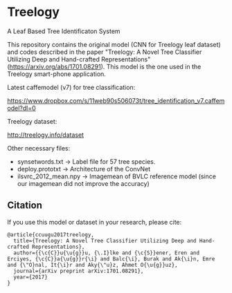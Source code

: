 # Treelogy
A Leaf Based Tree Identificaton System

This repository contains the original model (CNN for Treelogy leaf dataset) and codes described in the paper "Treelogy: A Novel Tree Classifier Utilizing Deep and Hand-crafted Representations" (https://arxiv.org/abs/1701.08291). This model is the one used in the Treelogy smart-phone application.

Latest caffemodel (v7) for tree classification:

https://www.dropbox.com/s/11web90s506073t/tree_identification_v7.caffemodel?dl=0

Treelogy dataset:

http://treelogy.info/dataset

Other necessary files:
  - synsetwords.txt -> Label file for 57 tree species.
  - deploy.prototxt -> Architecture of the ConvNet
  - ilsvrc_2012_mean.npy -> Imagemean of BVLC reference model (since our imagemean did not improve the accuracy)
 
## Citation

If you use this model or dataset in your research, please cite:

```
@article{ccuugu2017treelogy,
  title={Treelogy: A Novel Tree Classifier Utilizing Deep and Hand-crafted Representations},
  author={{\c{C}}u{\u{g}}u, {\.I}lke and {\c{S}}ener, Eren and Erciyes, {\c{C}}a{\u{g}}r{\i} and Balc{\i}, Burak and Ak{\i}n, Emre and {\"O}nal, It{\i}r and Aky{\"u}z, Ahmet O{\u{g}}uz},
  journal={arXiv preprint arXiv:1701.08291},
  year={2017}
}
```
